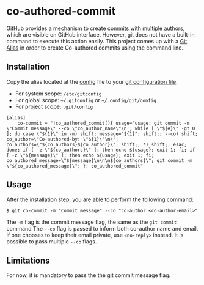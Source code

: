 # co-authored-commit

GitHub provides a mechanism to create [commits with multiple authors](https://help.github.com/articles/creating-a-commit-with-multiple-authors/), which are visible on GitHub interface. However, git does not have a built-in command to execute this action easily. This project comes up with a [Git Alias](https://git-scm.com/book/en/v2/Git-Basics-Git-Aliases) in order to create Co-authored commits using the command line.

## Installation

Copy the alias located at the [config](config) file to your [git configuration file](https://git-scm.com/book/en/v2/Getting-Started-First-Time-Git-Setup):
* For system scope: `/etc/gitconfig`
* For global scope: `~/.gitconfig` or `~/.config/git/config`
* For project scope: `.git/config`

```
[alias]
    co-commit = "!co_authored_commit(){ usage='usage: git commit -m \"Commit message\" --co \"co_author_name\"\n'; while [ \"${#}\" -gt 0 ]; do case \"${1}\" in -m) shift; message="${1}"; shift;; --co) shift; co_author=\"Co-authored-by: \"${1}\"\n\"; co_authors=\"${co_authors}${co_author}\"; shift;; *) shift;; esac; done; if [ -z \"${co_authors}\" ]; then echo ${usage}; exit 1; fi; if [ -z \"${message}\" ]; then echo ${usage}; exit 1; fi; co_authored_message=\"${message}\n\n\n${co_authors}\"; git commit -m \"${co_authored_message}\"; }; co_authored_commit"
```

## Usage

After the installation step, you are able to perform the following command:

```
$ git co-commit -m "Commit message" --co "co-author <co-author-email>"
```
The `-m` flag is the commit message flag, the same as the `git commit` command
The `--co` flag is passed to inform both co-author name and email. If one chooses to keep their email private, use `<no-reply>` instead.
It is possible to pass multiple `--co` flags.

## Limitations

For now, it is mandatory to pass the the git commit message flag.
